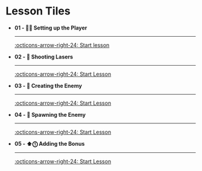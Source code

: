 # Lesson Tiles



<div class="grid cards" markdown>

-   __01 - 👨‍🚀 Setting up the Player__ 

    ---

    [:octicons-arrow-right-24: Start lesson](1.0_Setting_up_the_Player.md)

-   __02 - 🔫 Shooting Lasers__

    ---

    [:octicons-arrow-right-24: Start Lesson](2.0_Shooting_Lasers.md)

-   __03 - 👾 Creating the Enemy__

    ---

    [:octicons-arrow-right-24: Start Lesson](3.0_Adding_Enemies.md)

-   __04 - 👶 Spawning the Enemy__

    ---

    [:octicons-arrow-right-24: Start Lesson](4.0_Spawning_Enemies.md)

-   __05 - ⬆️⓵ Adding the Bonus__

    ---

    [:octicons-arrow-right-24: Start Lesson](5.0_Adding_the_Bonus.md)

</div>